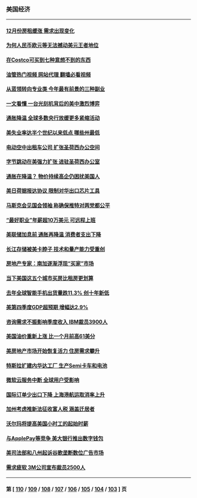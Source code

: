 ### 美国经济
---
#### [12月份房租缓涨 需求出现变化](../../pages/ncid1078158/n13918128.md?01301245) 
#### [为何人民币欧元等无法撼动美元王者地位](../../pages/ncid1078158/n13917579.md?01301245) 
#### [在Costco可买到七种意想不到的东西](../../pages/ncid1078158/n13914456.md?01301245) 
#### [油管热门视频 网站代理 翻墙必看视频](http://138.2.39.72:81/youtube.html?epic-marker?01301245)
#### [从蓝领转向专业类 今年最有前景的三种副业](../../pages/ncid1078158/n13911504.md?01301245) 
#### [一文看懂 一台光刻机背后的美中激烈博弈](../../pages/ncid1078158/n13916976.md?01301245) 
#### [通胀降温 全球多数央行放缓更多紧缩活动](../../pages/ncid1078158/n13917363.md?01301245) 
#### [美失业率达半个世纪以来低点 哪些州最低](../../pages/ncid1078158/n13917343.md?01301245) 
#### [电动空中出租车公司 扩张圣荷西办公空间](../../pages/ncid1078158/n13917058.md?01301245) 
#### [字节跳动在美强力扩张  进驻圣荷西办公室](../../pages/ncid1078158/n13917047.md?01301245) 
#### [通胀在降温？ 物价持续高企仍困扰美国人](../../pages/ncid1078158/n13916949.md?01301245) 
#### [美日荷据报达协议 限制对华出口芯片工具](../../pages/ncid1078158/n13916908.md?01301245) 
#### [马斯克会见国会领袖 称确保推特对两党都公平](../../pages/ncid1078158/n13916895.md?01301245) 
#### [“最好职业”年薪超10万美元 可远程上班](../../pages/ncid1078158/n13916850.md?01301245) 
#### [美联储加息前 通胀再降温 消费者支出下降](../../pages/ncid1078158/n13916815.md?01301245) 
#### [长江存储被美卡脖子 技术和量产能力受重创](../../pages/ncid1078158/n13916234.md?01301245) 
#### [房地产专家：南加逐渐浮现“买家”市场](../../pages/ncid1078158/n13916470.md?01301245) 
#### [当下美国这五个城市买房比租房更划算](../../pages/ncid1078158/n13916330.md?01301245) 
#### [去年全球智能手机出货量跌11.3% 创十年新低](../../pages/ncid1078158/n13916325.md?01301245) 
#### [美第四季度GDP超预期 增幅达2.9%](../../pages/ncid1078158/n13916144.md?01301245) 
#### [咨询需求不振影响季度收入 IBM裁员3900人](../../pages/ncid1078158/n13915581.md?01301245) 
#### [美国油价重新上涨 比一个月前高61美分](../../pages/ncid1078158/n13915560.md?01301245) 
#### [美房地产市场开始恢复活力 住房需求攀升](../../pages/ncid1078158/n13915574.md?01301245) 
#### [特斯拉扩建内华达工厂 生产Semi卡车和电池](../../pages/ncid1078158/n13915416.md?01301245) 
#### [微软云服务中断 全球用户受影响](../../pages/ncid1078158/n13915419.md?01301245) 
#### [国际订单少出口下降 上海港航运取消率上升](../../pages/ncid1078158/n13915042.md?01301245) 
#### [加州考虑推新法征收富人税 涵盖迁居者](../../pages/ncid1078158/n13915012.md?01301245) 
#### [沃尔玛将提高美国小时工的起始时薪](../../pages/ncid1078158/n13914923.md?01301245) 
#### [与ApplePay等竞争 美大银行推出数字钱包](../../pages/ncid1078158/n13914907.md?01301245) 
#### [美司法部和八州起诉谷歌垄断数位广告市场](../../pages/ncid1078158/n13914789.md?01301245) 
#### [需求疲软 3M公司宣布裁员2500人](../../pages/ncid1078158/n13914721.md?01301245) 

---
#### 第 [ [110](./110.md?01301245) / [109](./109.md?01301245) / [108](./108.md?01301245) / [107](./107.md?01301245) / [106](./106.md?01301245) / [105](./105.md?01301245) / [104](./104.md?01301245) / [103](./103.md?01301245) ] 页
